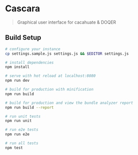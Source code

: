# Cascara

>  Graphical user interface for cacahuate & DOQER

## Build Setup

``` bash
# configure your instance
cp settings.sample.js settings.js && $EDITOR settings.js

# install dependencies
npm install

# serve with hot reload at localhost:8080
npm run dev

# build for production with minification
npm run build

# build for production and view the bundle analyzer report
npm run build --report

# run unit tests
npm run unit

# run e2e tests
npm run e2e

# run all tests
npm test
```
